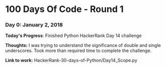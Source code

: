 # 100 Days Of Code - Round 1

### Day 0: January 2, 2018

**Today's Progress**: Finished Python HackerRank Day 14 challenge 

**Thoughts:** I was trying to understand the significance of double and single underscores. Took more than required time to complete the challenge. 

**Link to work:** HackerRank-30-days-of-Python/Day14_Scope.py
